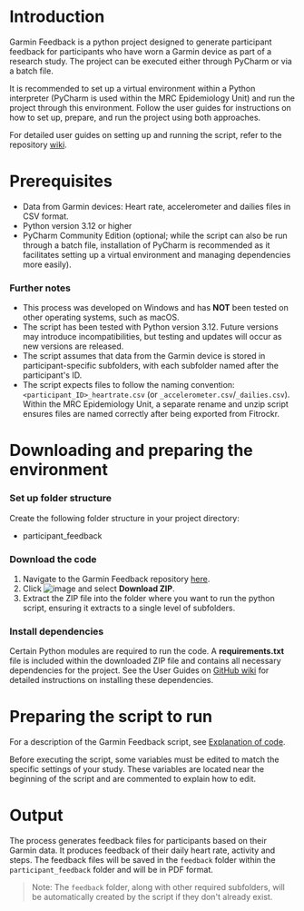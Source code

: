 # Introduction
Garmin Feedback is a python project designed to generate participant feedback for participants who have worn a Garmin device as part of a research study. The project can be executed either through PyCharm or via a batch file. 

It is recommended to set up a virtual environment within a Python interpreter (PyCharm is used within the MRC Epidemiology Unit) and run the project through this environment. Follow the user guides for instructions on how to set up, prepare, and run the project using both approaches.

For detailed user guides on setting up and running the script, refer to the repository [wiki](https://github.com/CAS254/Garmin_Feedback/wiki). 

# Prerequisites
- Data from Garmin devices: Heart rate, accelerometer and dailies files in CSV format.
- Python version 3.12 or higher
- PyCharm Community Edition (optional; while the script can also be run through a batch file, installation of PyCharm is recommended as it facilitates setting up a virtual environment and managing dependencies more easily).

### Further notes 
- This process was developed on Windows and has **NOT** been tested on other operating systems, such as macOS.
- The script has been tested with Python version 3.12. Future versions may introduce incompatibilities, but testing and updates will occur as new versions are released.
- The script assumes that data from the Garmin device is stored in participant-specific subfolders, with each subfolder named after the participant's ID.
- The script expects files to follow the naming convention: ```<participant_ID>_heartrate.csv``` (or ```_accelerometer.csv```/```_dailies.csv```). Within the MRC Epidemiology Unit, a separate rename and unzip script ensures files are named correctly after being exported from Fitrockr.  

# Downloading and preparing the environment
### Set up folder structure
Create the following folder structure in your project directory:
- participant_feedback

### Download the code
1. Navigate to the Garmin Feedback repository [here](https://github.com/CAS254/Garmin_Feedback). 
2. Click ![image](https://github.com/user-attachments/assets/587012f2-735e-471e-b7c0-38e7977e36ee) and select **Download ZIP**.
3. Extract the ZIP file into the folder where you want to run the python script, ensuring it extracts to a single level of subfolders.

### Install dependencies
Certain Python modules are required to run the code. A **requirements.txt** file is included within the downloaded ZIP file and contains all necessary dependencies for the project. See the User Guides on [GitHub wiki](https://github.com/CAS254/Garmin_Feedback/wiki) for detailed instructions on installing these dependencies.

# Preparing the script to run
For a description of the Garmin Feedback script, see [Explanation of code](https://github.com/MRC-Epid/Garmin_Feedback/wiki/2.-Explanation-of-code). 

Before executing the script, some variables must be edited to match the specific settings of your study. These variables are located near the beginning of the script and are commented to explain how to edit.

# Output 
The process generates feedback files for participants based on their Garmin data. It produces feedback of their daily heart rate, activity and steps. The feedback files will be saved in the ```feedback``` folder within the ```participant_feedback``` folder and will be in PDF format. 
> Note: The ```feedback``` folder, along with other required subfolders, will be automatically created by the script if they don't already exist.
